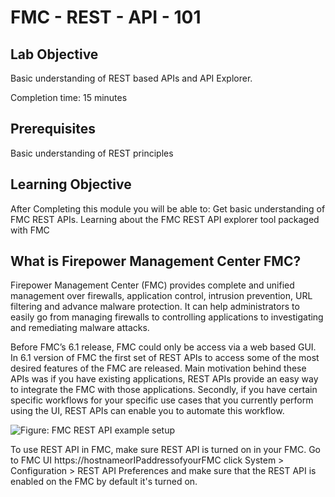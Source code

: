 # FMC - REST - API - 101

## Lab Objective

Basic understanding of REST based APIs and API Explorer.  

Completion time: 15 minutes

## Prerequisites
Basic understanding of REST principles


## Learning Objective
After Completing this module you will be able to:
Get basic understanding of FMC REST APIs.
Learning about the FMC REST API explorer tool packaged with FMC


## What is Firepower Management Center FMC?
Firepower Management Center (FMC) provides complete and unified management over firewalls, application control, intrusion prevention, URL filtering and advance malware protection. It can help administrators to easily go from managing firewalls to controlling applications to investigating and remediating malware attacks.

Before FMC’s 6.1 release, FMC could only be access via a web based GUI. In 6.1 version of FMC the first set of REST APIs to access some of the most desired features of the FMC are released. Main motivation behind these APIs was if you have existing applications, REST APIs provide an easy way to integrate the FMC with those applications. Secondly, if you have certain specific workflows for your specific use cases that you currently perform using the UI, REST APIs can enable you to automate this workflow.

![Figure: FMC REST API example setup](/posts/files/firepower-restapi-101/assets/images/FMC1.png)


To use REST API in FMC, make sure REST API is turned on in your FMC. Go to FMC UI https://hostnameorIPaddressofyourFMC click System \> Configuration \> REST API Preferences and make sure that the REST API is enabled on the FMC by default it's turned on.
